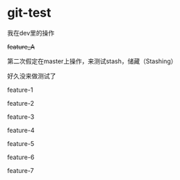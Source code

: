 # git-test
我在dev里的操作

~~feature_A~~

第二次假定在master上操作，来测试stash，储藏（Stashing）

好久没来做测试了



feature-1




feature-2



feature-3



feature-4



feature-5



feature-6



feature-7